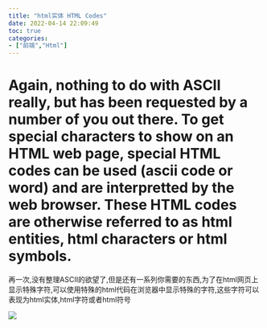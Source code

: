 ```yaml
---
title: "html实体 HTML Codes"
date: 2022-04-14 22:09:49
toc: true
categories:
- ["前端","Html"]
---
```


# Again, nothing to do with ASCII really, but has been requested by a number of you out there. To get special characters to show on an HTML web page, special HTML codes can be used (ascii code or word) and are interpretted by the web browser. These HTML codes are otherwise referred to as html entities, html characters or html symbols.

再一次,没有整理ASCII的欲望了,但是还有一系列你需要的东西,为了在html网页上显示特殊字符,可以使用特殊的html代码在浏览器中显示特殊的字符,这些字符可以表现为html实体,html字符或者html符号

![](https://file.wulicode.com/yuque/202208/24/23/1627BCPMCfyt.png?x-oss-process=image/resize,h_975)

